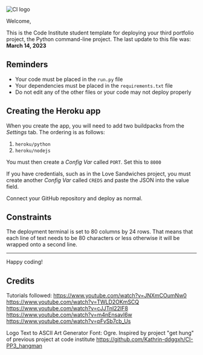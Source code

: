 ![CI logo](https://codeinstitute.s3.amazonaws.com/fullstack/ci_logo_small.png)

Welcome,

This is the Code Institute student template for deploying your third portfolio project, the Python command-line project. The last update to this file was: **March 14, 2023**

## Reminders

- Your code must be placed in the `run.py` file
- Your dependencies must be placed in the `requirements.txt` file
- Do not edit any of the other files or your code may not deploy properly

## Creating the Heroku app

When you create the app, you will need to add two buildpacks from the _Settings_ tab. The ordering is as follows:

1. `heroku/python`
2. `heroku/nodejs`

You must then create a _Config Var_ called `PORT`. Set this to `8000`

If you have credentials, such as in the Love Sandwiches project, you must create another _Config Var_ called `CREDS` and paste the JSON into the value field.

Connect your GitHub repository and deploy as normal.

## Constraints

The deployment terminal is set to 80 columns by 24 rows. That means that each line of text needs to be 80 characters or less otherwise it will be wrapped onto a second line.

---

Happy coding!


## Credits
Tutorials followed: 
https://www.youtube.com/watch?v=JNXmCOumNw0
https://www.youtube.com/watch?v=TWLD2OKmSCQ
https://www.youtube.com/watch?v=cJJTnI22IF8
https://www.youtube.com/watch?v=m4nEnsavl6w 
https://www.youtube.com/watch?v=pFvSb7cb_Us


Logo
Text to ASCII Art Generator
Font: Ogre.
Inspired by project "get hung" of previous project at code institute https://github.com/Kathrin-ddggxh/CI-PP3_hangman 